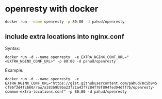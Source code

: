 # openresty with docker

```sh
docker run --name openresty -p 80:80 -d pahud/openresty
```

include extra locations into nginx.conf
--
Syntax:

```
docker run -d --name openresty  -e EXTRA_NGINX_CONF_URL="<EXTRA_NGINX_CONF_URL>" -p 80:80 -d pahud/openresty
```

Example:

``
docker run -d --name openresty  -e EXTRA_NGINX_CONF_URL="https://gist.githubusercontent.com/pahud/8c5b945cf86f3d4fcb60/raw/a283b9b9ba23f21a43f7284f78f894fed94dff7b/openresty-common-extra-locations.conf" -p 80:80 -d pahud/openresty
``

